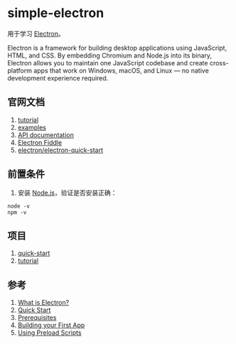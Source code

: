 # simple-electron

用于学习 [Electron](https://www.electronjs.org/docs/latest/)。

Electron is a framework for building desktop applications using JavaScript, HTML, and CSS. By embedding Chromium and Node.js into its binary, Electron allows you to maintain one JavaScript codebase and create cross-platform apps that work on Windows, macOS, and Linux — no native development experience required.

## 官网文档

1. [tutorial](https://www.electronjs.org/docs/latest/tutorial/tutorial-prerequisites)
2. [examples](https://www.electronjs.org/docs/latest/tutorial/examples)
3. [API documentation](https://www.electronjs.org/docs/latest/api/app)
4. [Electron Fiddle](https://www.electronjs.org/fiddle)
5. [electron/electron-quick-start](https://github.com/electron/electron-quick-start)

## 前置条件

1. 安装 [Node.js](https://nodejs.org/en/download/)，验证是否安装正确：

```shell
node -v
npm -v
```

## 项目

1. [quick-start](./quick-start/)
2. [tutorial](./tutorial/)

## 参考

1. [What is Electron?](https://www.electronjs.org/docs/latest/)
2. [Quick Start](https://www.electronjs.org/docs/latest/tutorial/quick-start)
3. [Prerequisites](https://www.electronjs.org/docs/latest/tutorial/tutorial-prerequisites)
4. [Building your First App](https://www.electronjs.org/docs/latest/tutorial/tutorial-first-app)
5. [Using Preload Scripts](https://www.electronjs.org/docs/latest/tutorial/tutorial-preload)
